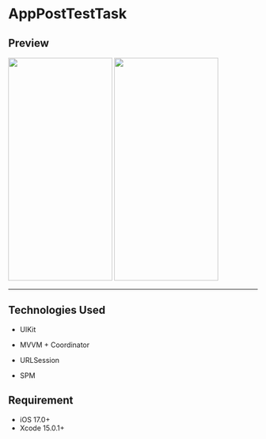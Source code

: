 # AppPostTestTask

## Preview

<img src="https://github.com/VahDar/AppPostTestTask/assets/118889967/fad03165-5ce1-4c26-aafd-a54e20e341ea" width="210" height="450">
<img src="https://github.com/VahDar/AppPostTestTask/assets/118889967/242dd124-0264-408c-b411-71d9b9d37089" width="210" height="450">

---

## Technologies Used

- UIKit

- MVVM + Coordinator

- URLSession

- SPM


## Requirement

- iOS 17.0+
- Xcode 15.0.1+
